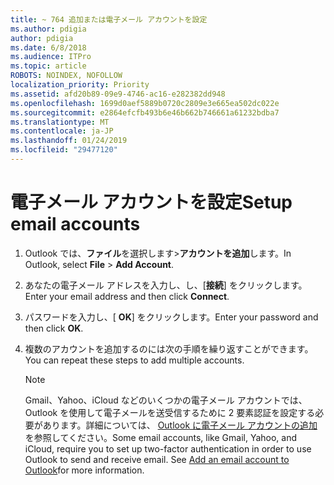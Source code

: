 ```yaml
---
title: ~ 764 追加または電子メール アカウントを設定
ms.author: pdigia
author: pdigia
ms.date: 6/8/2018
ms.audience: ITPro
ms.topic: article
ROBOTS: NOINDEX, NOFOLLOW
localization_priority: Priority
ms.assetid: afd20b89-09e9-4746-ac16-e282382dd948
ms.openlocfilehash: 1699d0aef5889b0720c2809e3e665ea502dc022e
ms.sourcegitcommit: e2864efcfb493b6e46b662b746661a61232bdba7
ms.translationtype: MT
ms.contentlocale: ja-JP
ms.lasthandoff: 01/24/2019
ms.locfileid: "29477120"
---
```

# <a name="setup-email-accounts"></a><span data-ttu-id="d4c6b-102">電子メール アカウントを設定</span><span class="sxs-lookup"><span data-stu-id="d4c6b-102">Setup email accounts</span></span>

1. <span data-ttu-id="d4c6b-103">Outlook では、**ファイル**を選択します\>**アカウントを追加**します。</span><span class="sxs-lookup"><span data-stu-id="d4c6b-103">In Outlook, select **File** \> **Add Account**.</span></span>
    
2. <span data-ttu-id="d4c6b-104">あなたの電子メール アドレスを入力し、し、[**接続**] をクリックします。</span><span class="sxs-lookup"><span data-stu-id="d4c6b-104">Enter your email address and then click **Connect**.</span></span>
    
3. <span data-ttu-id="d4c6b-105">パスワードを入力し、[ **OK**] をクリックします。</span><span class="sxs-lookup"><span data-stu-id="d4c6b-105">Enter your password and then click **OK**.</span></span>
    
4. <span data-ttu-id="d4c6b-106">複数のアカウントを追加するのには次の手順を繰り返すことができます。</span><span class="sxs-lookup"><span data-stu-id="d4c6b-106">You can repeat these steps to add multiple accounts.</span></span>
    
    > [!NOTE]
    > <span data-ttu-id="d4c6b-p101">Gmail、Yahoo、iCloud などのいくつかの電子メール アカウントでは、Outlook を使用して電子メールを送受信するために 2 要素認証を設定する必要があります。詳細については、 [Outlook に電子メール アカウントの追加](https://support.office.com/article/6e27792a-9267-4aa4-8bb6-c84ef146101b.aspx)を参照してください。</span><span class="sxs-lookup"><span data-stu-id="d4c6b-p101">Some email accounts, like Gmail, Yahoo, and iCloud, require you to set up two-factor authentication in order to use Outlook to send and receive email. See [Add an email account to Outlook](https://support.office.com/article/6e27792a-9267-4aa4-8bb6-c84ef146101b.aspx)for more information.</span></span> 
  

